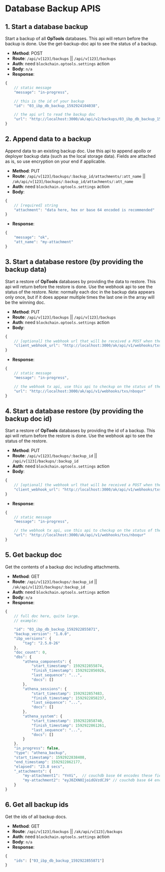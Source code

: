 # Database Backup APIS

## 1. Start a database backup
Start a backup of all **OpTools** databases.
This api will return before the backup is done.
Use the get-backup-doc api to see the status of a backup.
- **Method**: POST
- **Route**: `/api/v[123]/backups` || `/api/v[123]/backups`
- **Auth**: need `blockchain.optools.settings` action
- **Body**: `n/a`
- **Response**:
```js
{
	// static message
	"message": "in-progress",

	// this is the id of your backup
	"id": "03_ibp_db_backup_1592924104038",

	// the api url to read the backup doc
	"url": "http://localhost:3000/ak/api/v2/backups/03_ibp_db_backup_1592924104038"
}
```

## 2. Append data to a backup
Append data to an existing backup doc.
Use this api to append apollo or deployer backup data (such as the local storage data).
Fields are attached as is, so use encryption on your end if applicable.
- **Method**: PUT
- **Route**: `/api/v[123]/backups/:backup_id/attachments/:att_name` || `/ak/api/v[123]/backups/:backup_id/attachments/:att_name`
- **Auth**: need `blockchain.optools.settings` action
- **Body**:
```js
{
	// [required] string
	"attachment": "data here, hex or base 64 encoded is recommended"
}
```
- **Response**:
```js
{
	"message": "ok",
	"att_name": "my-attachment"
}
```

## 3. Start a database restore (by providing the backup data)
Start a restore of **OpTools** databases by providing the data to restore.
This api will return before the restore is done.
Use the webhook api to see the status of the restore.
Note: normally each doc in the backup data appears only once, but if it does appear multiple times the last one in the array will be the winning doc.
- **Method**: PUT
- **Route**: `/api/v[123]/backups` || `/api/v[123]/backups`
- **Auth**: need `blockchain.optools.settings` action
- **Body**:
```js
{
	// [optional] the webhook url that will be received a POST when the restore is complete
	"client_webhook_url": "http://localhost:3000/ak/api/v1/webhooks/txs/nboqur"
}
```
- **Response**:
```js
{
	// static message
	"message": "in-progress",

	// the webhook tx api, use this api to checkup on the status of the restore
	"url": "http://localhost:3000/ak/api/v1/webhooks/txs/nboqur"
}
```

## 4. Start a database restore (by providing the backup doc id)
Start a restore of **OpTools** databases by providing the id of a backup.
This api will return before the restore is done.
Use the webhook api to see the status of the restore.
- **Method**: PUT
- **Route**: `/api/v[123]/backups/:backup_id` || `/api/v[123]/backups/:backup_id`
- **Auth**: need `blockchain.optools.settings` action
- **Body**:
```js
{
	// [optional] the webhook url that will be received a POST when the restore is complete
	"client_webhook_url": "http://localhost:3000/ak/api/v1/webhooks/txs/nboqur"
}
```
- **Response**:
```js
{
	// static message
	"message": "in-progress",

	// the webhook tx api, use this api to checkup on the status of the restore
	"url": "http://localhost:3000/ak/api/v1/webhooks/txs/nboqur"
}
```

## 5. Get backup doc
Get the contents of a backup doc including attachments.
- **Method**: GET
- **Route**: `/api/v[123]/backups/:backup_id` || `/ak/api/v[123]/backups/:backup_id`
- **Auth**: need `blockchain.optools.settings` action
- **Body**: `n/a`
- **Response**:
```js
{
	// full doc here, quite large.
	// example:

	"id": "03_ibp_db_backup_1592922855871",
	"backup_version": "1.0.0",
	"ibp_versions": {
		"tag": "2.5.0-26"
	},
	"doc_count": 0,
	"dbs": {
		"athena_components": {
			"start_timestamp": 1592922855874,
			"finish_timestamp": 1592922856926,
			"last_sequence": "...",
			"docs": []
		},
		"athena_sessions": {
			"start_timestamp": 1592922857483,
			"finish_timestamp": 1592922858237,
			"last_sequence": "...",
			"docs": []
		},
		"athena_system": {
			"start_timestamp": 1592922858740,
			"finish_timestamp": 1592922861261,
			"last_sequence": "...",
			"docs": []
		}
	},
	"in_progress": false,
	"type": "athena_backup",
	"start_timestamp": 1592922838408,
	"end_timestamp": 1592922862177,
	"elapsed": "23.8 secs",
	"_attachments": {
		"my-attachment1": "YnVi",  // couchdb base 64 encodes these fields
		"my-attachment2": "eyJ0ZXN0IjoidGVzdCJ9" // couchdb base 64 encodes these fields
	}
}
```

## 6. Get all backup ids
Get the ids of all backup docs.
- **Method**: GET
- **Route**: `/api/v[123]/backups` || `/ak/api/v[123]/backups`
- **Auth**: need `blockchain.optools.settings` action
- **Body**: `n/a`
- **Response**:
```js
{
	"ids": ["03_ibp_db_backup_1592922855871"]
}
```
